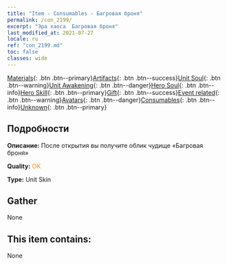 ```yaml
---
title: "Item - Consumables - Багровая броня"
permalink: /con_2199/
excerpt: "Эра хаоса  Багровая броня"
last_modified_at: 2021-07-27
locale: ru
ref: "con_2199.md"
toc: false
classes: wide
---
```

 [Materials](/ItemsRU/){: .btn .btn--primary}[Artifacts](/ItemsRU/Artifacts/){: .btn .btn--success}[Unit Soul](/ItemsRU/UnitSoul/){: .btn .btn--warning}[Unit Awakening](/ItemsRU/UnitAwakening/){: .btn .btn--danger}[Hero Soul](/ItemsRU/HeroSoul/){: .btn .btn--info}[Hero Skill](/ItemsRU/HeroSkill/){: .btn .btn--primary}[Gift](/ItemsRU/Gift/){: .btn .btn--success}[Event related](/ItemsRU/Events/){: .btn .btn--warning}[Avatars](/ItemsRU/Avatars/){: .btn .btn--danger}[Consumables](/ItemsRU/Consumables/){: .btn .btn--info}[Unknown](/ItemsRU/Unknown/){: .btn .btn--primary}

## Подробности
 **Описание:** После открытия вы получите облик чудище «Багровая броня»

 **Quality:** <span style="color: #FF8C00">OK</span>

 **Type:** Unit Skin

## Gather

  None

## This item contains:

  None

